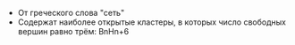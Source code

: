 - От греческого слова "сеть"
- Содержат наиболее открытые кластеры, в которых число свободных вершин равно трём: BnHn+6